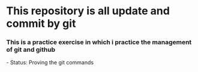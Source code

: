 <h1>This repository is all update and commit by git</h1>
<h3> This is a practice exercise in which i practice the management of git and github </h3>
- Status: Proving the git commands
